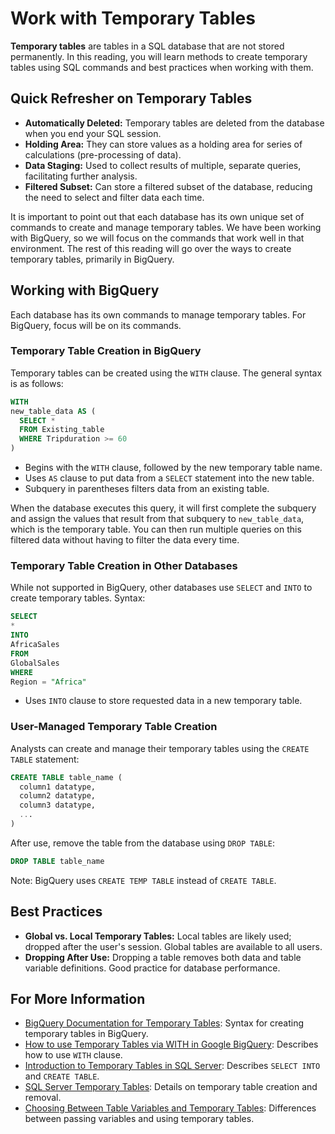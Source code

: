 # Work with Temporary Tables

**Temporary tables** are tables in a SQL database that are not stored permanently. In this reading, you will learn methods to create temporary tables using SQL commands and best practices when working with them.

## Quick Refresher on Temporary Tables

- **Automatically Deleted:** Temporary tables are deleted from the database when you end your SQL session.
- **Holding Area:** They can store values as a holding area for series of calculations (pre-processing of data).
- **Data Staging:** Used to collect results of multiple, separate queries, facilitating further analysis.
- **Filtered Subset:** Can store a filtered subset of the database, reducing the need to select and filter data each time.

It is important to point out that each database has its own unique set of commands to create and manage temporary tables. We have been working with BigQuery, so we will focus on the commands that work well in that environment. The rest of this reading will go over the ways to create temporary tables, primarily in BigQuery.

## Working with BigQuery

Each database has its own commands to manage temporary tables. For BigQuery, focus will be on its commands.

### Temporary Table Creation in BigQuery

Temporary tables can be created using the `WITH` clause. The general syntax is as follows:

```sql
WITH
new_table_data AS (
  SELECT *
  FROM Existing_table
  WHERE Tripduration >= 60
)
```

- Begins with the `WITH` clause, followed by the new temporary table name.
- Uses `AS` clause to put data from a `SELECT` statement into the new table.
- Subquery in parentheses filters data from an existing table.

When the database executes this query, it will first complete the subquery and assign the values that result from that subquery to `new_table_data`, which is the temporary table. You can then run multiple queries on this filtered data without having to filter the data every time.

### Temporary Table Creation in Other Databases

While not supported in BigQuery, other databases use `SELECT` and `INTO` to create temporary tables. Syntax:

```sql
SELECT
*
INTO
AfricaSales
FROM
GlobalSales
WHERE
Region = "Africa"
```

- Uses `INTO` clause to store requested data in a new temporary table.

### User-Managed Temporary Table Creation

Analysts can create and manage their temporary tables using the `CREATE TABLE` statement:

```sql
CREATE TABLE table_name (
  column1 datatype,
  column2 datatype,
  column3 datatype,
  ...
)
```

After use, remove the table from the database using `DROP TABLE`:

```sql
DROP TABLE table_name
```

Note: BigQuery uses `CREATE TEMP TABLE` instead of `CREATE TABLE`.

## Best Practices

- **Global vs. Local Temporary Tables:** Local tables are likely used; dropped after the user's session. Global tables are available to all users.
- **Dropping After Use:** Dropping a table removes both data and table variable definitions. Good practice for database performance.

## For More Information

- [BigQuery Documentation for Temporary Tables](https://cloud.google.com/bigquery/docs/reference/standard-sql/data-definition-language#temporary_tables): Syntax for creating temporary tables in BigQuery.
- [How to use Temporary Tables via WITH in Google BigQuery](https://www.pascallandau.com/bigquery-snippets/use-temporary-tables-with-named-subquery/?utm_source=blog&utm_medium=rss&utm_campaign=development-**feed**): Describes how to use `WITH` clause.
- [Introduction to Temporary Tables in SQL Server](https://codingsight.com/introduction-to-temporary-tables-in-sql-server/): Describes `SELECT INTO` and `CREATE TABLE`.
- [SQL Server Temporary Tables](https://www.sqlservertutorial.net/sql-server-basics/sql-server-temporary-tables/): Details on temporary table creation and removal.
- [Choosing Between Table Variables and Temporary Tables](https://www.red-gate.com/hub/product-learning/sql-prompt/choosing-table-variables-temporary-tables): Differences between passing variables and using temporary tables.
